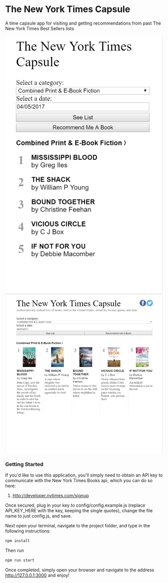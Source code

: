 # The New York Times Capsule
A time capsule app for visiting and getting recommendations from past The New York Times Best Sellers lists

<img src="TNYTC Small Mobile SS.png" title="Small Mobile Rendering" />
<img src="TNYTC 850px+ SS.png" title="Normal/Large Monitor Rendering" />



### Getting Started
If you'd like to use this application, you'll simply need to obtain an API key to communicate with the New York Times Books api, which you can do so here:

1. http://developer.nytimes.com/signup

Once secured, plug in your key to config/config.example.js (replace API_KEY_HERE with the key, keeping the single quotes), change the file name to just config.js, and save.

Next open your terminal, navigate to the project folder, and type in the following instructions:

```javascript
npm install
```

Then run 
```javascript
npm run start
```

Once completed, simply open your browser and navigate to the address http://127.0.0.1:3000 and enjoy!
